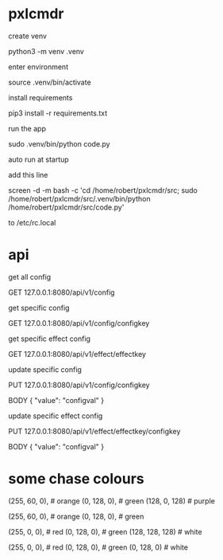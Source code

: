# pxlcmdr

create venv

python3 -m venv .venv

enter environment

source .venv/bin/activate

install requirements

pip3 install -r requirements.txt

run the app

sudo .venv/bin/python code.py

auto run at startup

add this line

screen -d -m bash -c 'cd /home/robert/pxlcmdr/src; sudo /home/robert/pxlcmdr/src/.venv/bin/python /home/robert/pxlcmdr/src/code.py'

to /etc/rc.local

# api

get all config

GET 127.0.0.1:8080/api/v1/config

get specific config

GET 127.0.0.1:8080/api/v1/config/configkey

get specific effect config

GET 127.0.0.1:8080/api/v1/effect/effectkey

update specific config

PUT 127.0.0.1:8080/api/v1/config/configkey

BODY { "value": "configval" }

update specific effect config

PUT 127.0.0.1:8080/api/v1/effect/effectkey/configkey

BODY { "value": "configval" }

# some chase colours

 (255, 60, 0),   # orange
 (0, 128, 0),    # green
 (128, 0, 128)   # purple

 (255, 60, 0),   # orange
 (0, 128, 0),    # green

 (255, 0, 0),    # red
 (0, 128, 0),    # green
 (128, 128, 128) # white

 (255, 0, 0),    # red
 (0, 128, 0),    # green
 (0, 128, 0)     # white

